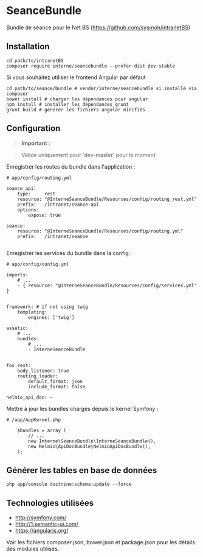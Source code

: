 SeanceBundle
============

Bundle de séance pour le Net BS (https://github.com/sysmoh/intranetBS)

Installation
------------

```
cd path/to/intranetBS
composer require interne/seancebundle --prefer-dist dev-stable
```

Si vous souhaitez utiliser le frontend Angular par défaut 
```
cd path/to/seance/bundle # vendor/interne/seancebundle si installé via composer
bower install # charger les dépendances pour angular
npm install # installer les dépendances grunt
grunt build # générer les fichiers angular minifiés
```

Configuration
-------------

> **Important :**

> Valide uniquement pour 'dev-master' pour le moment

Enregistrer les routes du bundle dans l'application :

```
# app/config/routing.yml

seance_api:
    type:     rest
    resource: "@InterneSeanceBundle/Resources/config/routing_rest.yml"
    prefix:   /intranet/seance-api
    options:
        expose: true

seance:
    resource: "@InterneSeanceBundle/Resources/config/routing.yml"
    prefix:   /intranet/seance


```

Enregistrer les services du bundle dans la config :

```
# app/config/config.yml

imports:
    # ...
    - { resource: "@InterneSeanceBundle/Resources/config/services.yml" }


framework: # if not using twig
    templating:
        engines: ['twig']

assetic:
    # ...
    bundles:
        # ...
        - InterneSeanceBundle


fos_rest:
    body_listener: true
    routing_loader:
        default_format: json
        include_format: false

nelmio_api_doc: ~
```

Mettre à jour les bundles chargés depuis le kernel Symfony :

```
# /app/AppKernel.php

    $bundles = array (
        // ...
        new Interne\SeanceBundle\InterneSeanceBundle(),
        new Nelmio\ApiDocBundle\NelmioApiDocBundle(),
    );
```

Générer les tables en base de données
-------------------------------------

``` php app/console doctrine:schema:update --force ```


Technologies utilisées
----------------------

- http://symfony.com/
- http://1.semantic-ui.com/
- https://angularjs.org/

Voir les fichiers composer.json, bower.json et package.json pour les détails des modules utilisés.

